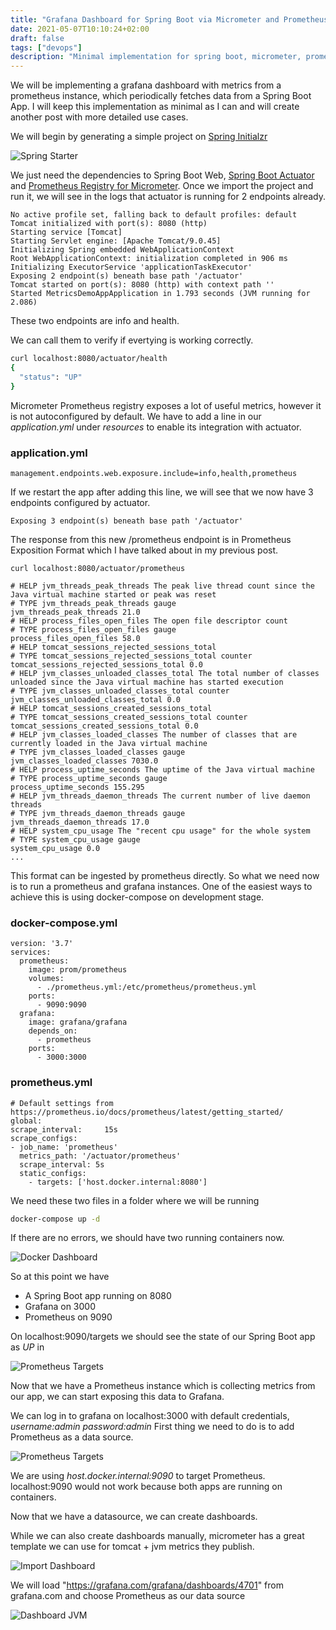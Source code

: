```yaml
---
title: "Grafana Dashboard for Spring Boot via Micrometer and Prometheus"
date: 2021-05-07T10:10:24+02:00
draft: false
tags: ["devops"]
description: "Minimal implementation for spring boot, micrometer, prometheus and grafana using spring-initialzr and docker-compose"
---
```


We will be implementing a grafana dashboard with metrics from a prometheus instance, which periodically fetches data from a Spring Boot App.
I will keep this implementation as minimal as I can and will create another post with more detailed use cases.

We will begin by generating a simple project on [Spring Initialzr](https://start.spring.io/)

![Spring Starter](/images/metrics/spring.webp)

We just need the dependencies to Spring Boot Web, [Spring Boot Actuator](https://docs.spring.io/spring-boot/docs/current/reference/html/production-ready-features.html)
and [Prometheus Registry for Micrometer](https://micrometer.io/docs/registry/prometheus).
Once we import the project and run it, we will see in the logs that actuator is running for 2 endpoints already.

``` text
No active profile set, falling back to default profiles: default
Tomcat initialized with port(s): 8080 (http)
Starting service [Tomcat]
Starting Servlet engine: [Apache Tomcat/9.0.45]
Initializing Spring embedded WebApplicationContext
Root WebApplicationContext: initialization completed in 906 ms
Initializing ExecutorService 'applicationTaskExecutor'
Exposing 2 endpoint(s) beneath base path '/actuator'
Tomcat started on port(s): 8080 (http) with context path ''
Started MetricsDemoAppApplication in 1.793 seconds (JVM running for 2.086)
```

These two endpoints are info and health.

We can call them to verify if evertying is working correctly.
``` bash
curl localhost:8080/actuator/health
{
  "status": "UP"
}
```

Micrometer Prometheus registry exposes a lot of useful metrics, however it is not autoconfigured by default.
We have to add a line in our *application.yml* under *resources* to enable its integration with actuator.

### application.yml
```
management.endpoints.web.exposure.include=info,health,prometheus
```

If we restart the app after adding this line, we will see that we now have 3 endpoints configured by actuator. 

``` text
Exposing 3 endpoint(s) beneath base path '/actuator'
```

The response from this new /prometheus endpoint is in Prometheus Exposition Format which I have talked about in my previous post.
```
curl localhost:8080/actuator/prometheus
```

``` text
# HELP jvm_threads_peak_threads The peak live thread count since the Java virtual machine started or peak was reset
# TYPE jvm_threads_peak_threads gauge
jvm_threads_peak_threads 21.0
# HELP process_files_open_files The open file descriptor count
# TYPE process_files_open_files gauge
process_files_open_files 58.0
# HELP tomcat_sessions_rejected_sessions_total  
# TYPE tomcat_sessions_rejected_sessions_total counter
tomcat_sessions_rejected_sessions_total 0.0
# HELP jvm_classes_unloaded_classes_total The total number of classes unloaded since the Java virtual machine has started execution
# TYPE jvm_classes_unloaded_classes_total counter
jvm_classes_unloaded_classes_total 0.0
# HELP tomcat_sessions_created_sessions_total  
# TYPE tomcat_sessions_created_sessions_total counter
tomcat_sessions_created_sessions_total 0.0
# HELP jvm_classes_loaded_classes The number of classes that are currently loaded in the Java virtual machine
# TYPE jvm_classes_loaded_classes gauge
jvm_classes_loaded_classes 7030.0
# HELP process_uptime_seconds The uptime of the Java virtual machine
# TYPE process_uptime_seconds gauge
process_uptime_seconds 155.295
# HELP jvm_threads_daemon_threads The current number of live daemon threads
# TYPE jvm_threads_daemon_threads gauge
jvm_threads_daemon_threads 17.0
# HELP system_cpu_usage The "recent cpu usage" for the whole system
# TYPE system_cpu_usage gauge
system_cpu_usage 0.0
...
```

This format can be ingested by prometheus directly. So what we need now is to run a prometheus and grafana instances.
One of the easiest ways to achieve this is using docker-compose on development stage.

### docker-compose.yml
``` text
version: '3.7'
services:
  prometheus:
    image: prom/prometheus
    volumes:
      - ./prometheus.yml:/etc/prometheus/prometheus.yml
    ports:
      - 9090:9090
  grafana:
    image: grafana/grafana
    depends_on:
      - prometheus
    ports:
      - 3000:3000
``` 

### prometheus.yml
``` text
# Default settings from https://prometheus.io/docs/prometheus/latest/getting_started/
global:
scrape_interval:     15s
scrape_configs:
- job_name: 'prometheus'
  metrics_path: '/actuator/prometheus'
  scrape_interval: 5s
  static_configs:
    - targets: ['host.docker.internal:8080']
```

We need these two files in a folder where we will be running 
``` bash
docker-compose up -d
```
If there are no errors, we should have two running containers now.

![Docker Dashboard](/images/metrics/docker-dashboard.webp)

So at this point we have
- A Spring Boot app running on 8080
- Grafana on 3000
- Prometheus on 9090

On localhost:9090/targets we should see the state of our Spring Boot app as *UP* in 

![Prometheus Targets](/images/metrics/prometheus.webp)

Now that we have a Prometheus instance which is collecting metrics from our app, we can start exposing this data to Grafana.

We can log in to grafana on localhost:3000 with default credentials, _username:admin password:admin_
First thing we need to do is to add Prometheus as a data source.

![Prometheus Targets](/images/metrics/data-source-prometheus.webp)

We are using *host.docker.internal:9090* to target Prometheus. 
localhost:9090 would not work because both apps are running on containers.

Now that we have a datasource, we can create dashboards.

While we can also create dashboards manually, micrometer has a great template we can use for tomcat + jvm metrics they publish.

![Import Dashboard](/images/metrics/import-dashboard.webp)

We will load "https://grafana.com/grafana/dashboards/4701" from grafana.com and choose Prometheus as our data source

![Dashboard JVM](/images/metrics/dashboard-jvm.webp)

